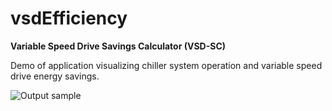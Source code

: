 vsdEfficiency
=============
**Variable Speed Drive Savings Calculator (VSD-SC)**

Demo of application visualizing chiller system operation and variable speed drive energy savings.

![Output sample](https://github.com/acmyers/vsdEfficiency/raw/master/vsd_eff.gif)
